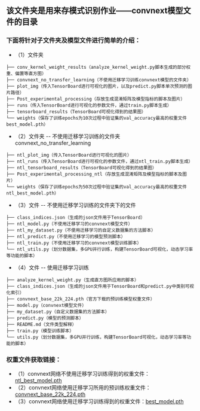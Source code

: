 ## 该文件夹是用来存模式识别作业——convnext模型文件的目录
### 下面将针对子文件夹及模型文件进行简单的介绍： 
* （1）文件夹
```
├── conv_kernel_weight_results（analyze_kernel_weight.py脚本生成的部分权重、偏置等直方图）
├── convnext_no_transfer_learning（不使用迁移学习训练convnext模型的文件夹）
├── plot_img（传入TensorBoard进行可视化的图片，以及predict.py脚本单次预测的图片路径）
├── Post_experimental_processing（存放生成混淆矩阵及模型指标的脚本及图片）
├── runs（传入TensorBoard进行可视化的参数文件，通过train.py脚本生成）
├── tensorboard_results（TensorBoard可视化得到的结果图）
└── weights（保存了训练epochs为10次过程中验证集的val_accuracy最高的权重文件best_model.pth）
```
* （2）文件夹 -- 不使用迁移学习训练的文件夹convnext_no_transfer_learning
```
├── ntl_plot_img（传入TensorBoard进行可视化的图片）
├── ntl_runs（传入TensorBoard进行可视化的参数文件，通过ntl_train.py脚本生成）
├── ntl_tensorboard_results（TensorBoard可视化得到的结果图）
├── Post_experimental_processing_ntl（存放生成混淆矩阵及模型指标的脚本及图片）
└── weights（保存了训练epochs为50次过程中验证集的val_accuracy最高的权重文件ntl_best_model.pth）
```
* （3）文件 -- 不使用迁移学习训练的文件夹下的文件
```
├── class_indices.json（生成的json文件用于TensorBoard）
├── ntl_model.py（不使用迁移学习的convnext模型文件）
├── ntl_my_dataset.py（不使用迁移学习的自定义数据集的方法脚本）
├── ntl_predict.py（不使用迁移学习的模型预测脚本）
├── ntl_train.py（不使用迁移学习的convnext模型训练脚本）
└── ntl_utils.py（划分数据集，多GPU并行训练，构建TensorBoard可视化，动态学习率等功能的脚本）
```
* （4）文件 -- 使用迁移学习训练
```   
├── analyze_kernel_weight.py（生成直方图所应用的脚本）
├── class_indices.json（生成的json文件用于TensorBoard和predict.py中类别可视化索引）
├── convnext_base_22k_224.pth（官方下载的预训练模型权重文件）
├── model.py（convnext模型文件）
├── my_dataset.py（自定义数据集的方法脚本）
├── predict.py（模型的预测脚本）
├── README.md（文件类型解释）
├── train.py（模型训练脚本）
└── utils.py（划分数据集，多GPU并行训练，构建TensorBoard可视化，动态学习率等功能的脚本）
```
### 权重文件获取链接：
* （1）convnext网络不使用迁移学习训练得到的权重文件：[ntl_best_model.pth](https://drive.google.com/file/d/1k9z3dhlL6wWEECMrW37ZQxsTJTEKxz7j/view?usp=sharing)
* （2）convnext网络使用迁移学习所用的预训练权重文件：[convnext_base_22k_224.pth](https://drive.google.com/file/d/1hsDAW80OdbJCjzRnCl258QQwjxiWrDJR/view?usp=sharing)
* （3）convnext网络使用迁移学习训练得到的权重文件：[best_model.pth](https://drive.google.com/file/d/1jqrwSbBj3Lg24IzzsAd2pYRARkrg8Y7v/view?usp=sharing)